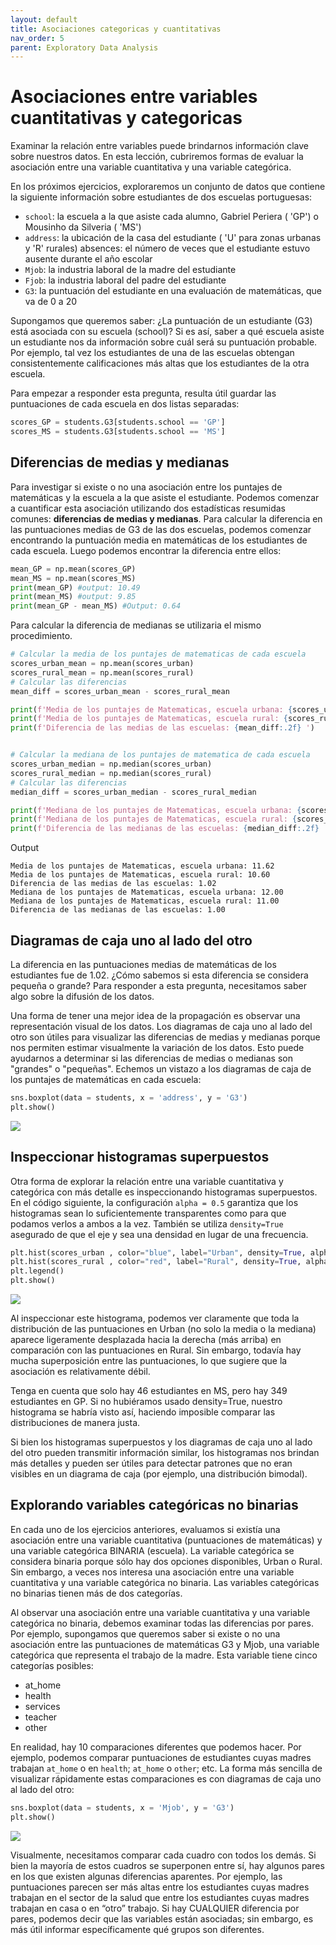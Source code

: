 ```yaml
---
layout: default
title: Asociaciones categoricas y cuantitativas
nav_order: 5
parent: Exploratory Data Analysis
---
```


# Asociaciones entre variables cuantitativas y categoricas

Examinar la relación entre variables puede brindarnos información clave sobre nuestros datos. En esta lección, cubriremos formas de evaluar la asociación entre una variable cuantitativa y una variable categórica.

En los próximos ejercicios, exploraremos un conjunto de datos que contiene la siguiente información sobre estudiantes de dos escuelas portuguesas:

* `school`: la escuela a la que asiste cada alumno, Gabriel Periera ( 'GP') o Mousinho da Silveria ( 'MS')
* `address`: la ubicación de la casa del estudiante ( 'U' para zonas urbanas y 'R' rurales) absences: el número de veces que el estudiante estuvo ausente durante el año escolar
* `Mjob`: la industria laboral de la madre del estudiante
* `Fjob`: la industria laboral del padre del estudiante
* `G3`: la puntuación del estudiante en una evaluación de matemáticas, que va de 0 a 20

Supongamos que queremos saber: ¿La puntuación de un estudiante (G3) está asociada con su escuela (school)? Si es así, saber a qué escuela asiste un estudiante nos da información sobre cuál será su puntuación probable. Por ejemplo, tal vez los estudiantes de una de las escuelas obtengan consistentemente calificaciones más altas que los estudiantes de la otra escuela.

Para empezar a responder esta pregunta, resulta útil guardar las puntuaciones de cada escuela en dos listas separadas:

```python
scores_GP = students.G3[students.school == 'GP']
scores_MS = students.G3[students.school == 'MS']
```

## Diferencias de medias y medianas

Para investigar si existe o no una asociación entre los puntajes de matemáticas y la escuela a la que asiste el estudiante. Podemos comenzar a cuantificar esta asociación utilizando dos estadísticas resumidas comunes: **diferencias de medias y medianas**. Para calcular la diferencia en las puntuaciones medias de G3 de las dos escuelas, podemos comenzar encontrando la puntuación media en matemáticas de los estudiantes de cada escuela. Luego podemos encontrar la diferencia entre ellos:

```python
mean_GP = np.mean(scores_GP)
mean_MS = np.mean(scores_MS)
print(mean_GP) #output: 10.49
print(mean_MS) #output: 9.85
print(mean_GP - mean_MS) #Output: 0.64
```
Para calcular la diferencia de medianas se utilizaria el mismo procedimiento.

```python
# Calcular la media de los puntajes de matematicas de cada escuela
scores_urban_mean = np.mean(scores_urban)
scores_rural_mean = np.mean(scores_rural)
# Calcular las diferencias
mean_diff = scores_urban_mean - scores_rural_mean

print(f'Media de los puntajes de Matematicas, escuela urbana: {scores_urban_mean:.2f}')
print(f'Media de los puntajes de Matematicas, escuela rural: {scores_rural_mean:.2f}')
print(f'Diferencia de las medias de las escuelas: {mean_diff:.2f} ')


# Calcular la mediana de los puntajes de matematica de cada escuela
scores_urban_median = np.median(scores_urban)
scores_rural_median = np.median(scores_rural)
# Calcular las diferencias
median_diff = scores_urban_median - scores_rural_median

print(f'Mediana de los puntajes de Matematicas, escuela urbana: {scores_urban_median:.2f}')
print(f'Mediana de los puntajes de Matematicas, escuela rural: {scores_rural_median:.2f}')
print(f'Diferencia de las medianas de las escuelas: {median_diff:.2f} ')
```
Output
```
Media de los puntajes de Matematicas, escuela urbana: 11.62
Media de los puntajes de Matematicas, escuela rural: 10.60
Diferencia de las medias de las escuelas: 1.02 
Mediana de los puntajes de Matematicas, escuela urbana: 12.00
Mediana de los puntajes de Matematicas, escuela rural: 11.00
Diferencia de las medianas de las escuelas: 1.00 
```

## Diagramas de caja uno al lado del otro
La diferencia en las puntuaciones medias de matemáticas de los estudiantes fue de 1.02. ¿Cómo sabemos si esta diferencia se considera pequeña o grande? Para responder a esta pregunta, necesitamos saber algo sobre la difusión de los datos.

Una forma de tener una mejor idea de la propagación es observar una representación visual de los datos. Los diagramas de caja uno al lado del otro son útiles para visualizar las diferencias de medias y medianas porque nos permiten estimar visualmente la variación de los datos. Esto puede ayudarnos a determinar si las diferencias de medias o medianas son "grandes" o "pequeñas". Echemos un vistazo a los diagramas de caja de los puntajes de matemáticas en cada escuela:

```python
sns.boxplot(data = students, x = 'address', y = 'G3')
plt.show()
```
![](https://fer78docs.github.io/assets/images/diagrama_caja.png)

## Inspeccionar histogramas superpuestos

Otra forma de explorar la relación entre una variable cuantitativa y categórica con más detalle es inspeccionando histogramas superpuestos. En el código siguiente, la configuración `alpha = 0.5` garantiza que los histogramas sean lo suficientemente transparentes como para que podamos verlos a ambos a la vez. También se utiliza `density=True` asegurado de que el eje y sea una densidad en lugar de una frecuencia.

```python
plt.hist(scores_urban , color="blue", label="Urban", density=True, alpha=0.5)
plt.hist(scores_rural , color="red", label="Rural", density=True, alpha=0.5)
plt.legend()
plt.show()
```

![](https://fer78docs.github.io/assets/images/histograma_superpuesto.png)

Al inspeccionar este histograma, podemos ver claramente que toda la distribución de las puntuaciones en Urban (no solo la media o la mediana) aparece ligeramente desplazada hacia la derecha (más arriba) en comparación con las puntuaciones en Rural. Sin embargo, todavía hay mucha superposición entre las puntuaciones, lo que sugiere que la asociación es relativamente débil.

Tenga en cuenta que solo hay 46 estudiantes en MS, pero hay 349 estudiantes en GP. Si no hubiéramos usado density=True, nuestro histograma se habría visto así, haciendo imposible comparar las distribuciones de manera justa.

Si bien los histogramas superpuestos y los diagramas de caja uno al lado del otro pueden transmitir información similar, los histogramas nos brindan más detalles y pueden ser útiles para detectar patrones que no eran visibles en un diagrama de caja (por ejemplo, una distribución bimodal).

## Explorando variables categóricas no binarias

En cada uno de los ejercicios anteriores, evaluamos si existía una asociación entre una variable cuantitativa (puntuaciones de matemáticas) y una variable categórica BINARIA (escuela). La variable categórica se considera binaria porque sólo hay dos opciones disponibles, Urban o Rural. Sin embargo, a veces nos interesa una asociación entre una variable cuantitativa y una variable categórica no binaria. Las variables categóricas no binarias tienen más de dos categorías.

Al observar una asociación entre una variable cuantitativa y una variable categórica no binaria, debemos examinar todas las diferencias por pares. Por ejemplo, supongamos que queremos saber si existe o no una asociación entre las puntuaciones de matemáticas G3 y Mjob, una variable categórica que representa el trabajo de la madre. Esta variable tiene cinco categorías posibles:

* at_home
* health
* services
* teacher
* other

En realidad, hay 10 comparaciones diferentes que podemos hacer. Por ejemplo, podemos comparar puntuaciones de estudiantes cuyas madres trabajan `at_home` o en `health`; `at_home` o `other`; etc. La forma más sencilla de visualizar rápidamente estas comparaciones es con diagramas de caja uno al lado del otro:

```python
sns.boxplot(data = students, x = 'Mjob', y = 'G3')
plt.show()
```

![](https://fer78docs.github.io/assets/images/diagrama_caja_mjob.png)

Visualmente, necesitamos comparar cada cuadro con todos los demás. Si bien la mayoría de estos cuadros se superponen entre sí, hay algunos pares en los que existen algunas diferencias aparentes. Por ejemplo, las puntuaciones parecen ser más altas entre los estudiantes cuyas madres trabajan en el sector de la salud que entre los estudiantes cuyas madres trabajan en casa o en “otro” trabajo. Si hay CUALQUIER diferencia por pares, podemos decir que las variables están asociadas; sin embargo, es más útil informar específicamente qué grupos son diferentes.
